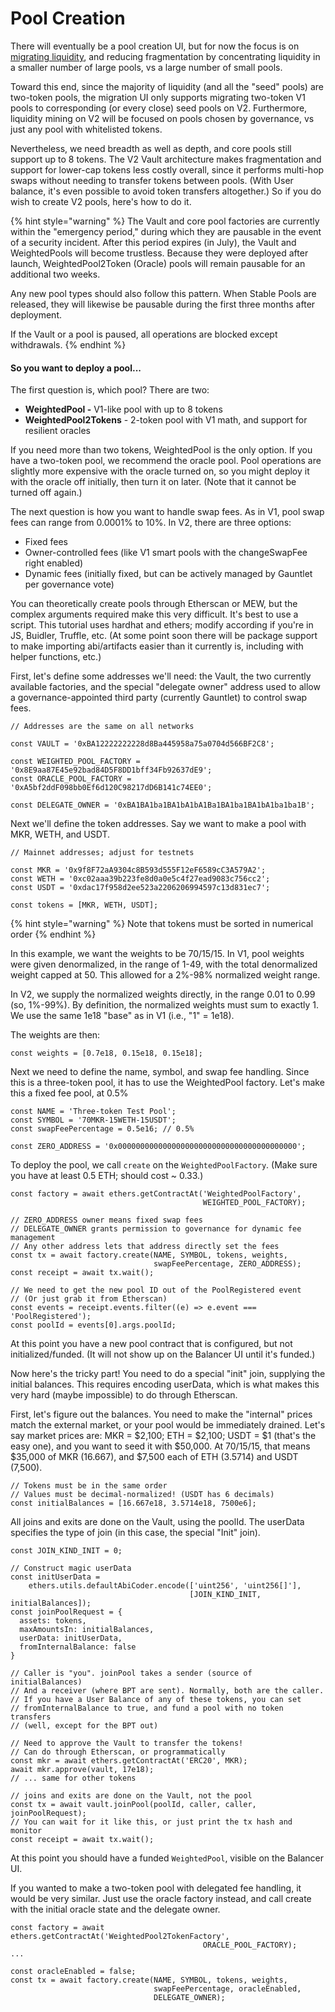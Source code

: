 # Pool Creation

There will eventually be a pool creation UI, but for now the focus is on [migrating liquidity](../../getting-started/faqs/v1-to-v2-migration.md), and reducing fragmentation by concentrating liquidity in a smaller number of large pools, vs a large number of small pools.

Toward this end, since the majority of liquidity \(and all the "seed" pools\) are two-token pools, the migration UI only supports migrating two-token V1 pools to corresponding \(or every close\) seed pools on V2. Furthermore, liquidity mining on V2 will be focused on pools chosen by governance, vs just any pool with whitelisted tokens.

Nevertheless, we need breadth as well as depth, and core pools still support up to 8 tokens. The V2 Vault architecture makes fragmentation and support for lower-cap tokens less costly overall, since it performs multi-hop swaps without needing to transfer tokens between pools. \(With User balance, it's even possible to avoid token transfers altogether.\) So if you do wish to create V2 pools, here's how to do it.

{% hint style="warning" %}
The Vault and core pool factories are currently within the "emergency period," during which they are pausable in the event of a security incident. After this period expires \(in July\), the Vault and WeightedPools will become trustless. Because they were deployed after launch, WeightedPool2Token \(Oracle\) pools will remain pausable for an additional two weeks.

Any new pool types should also follow this pattern. When Stable Pools are released, they will likewise be pausable during the first three months after deployment.

If the Vault or a pool is paused, all operations are blocked except withdrawals.
{% endhint %}

#### So you want to deploy a pool...

The first question is, which pool? There are two:

* **WeightedPool -** V1-like pool with up to 8 tokens
* **WeightedPool2Tokens** - 2-token pool with V1 math, and support for resilient oracles

If you need more than two tokens, WeightedPool is the only option. If you have a two-token pool, we recommend the oracle pool. Pool operations are slightly more expensive with the oracle turned on, so you might deploy it with the oracle off initially, then turn it on later. \(Note that it cannot be turned off again.\)

The next question is how you want to handle swap fees. As in V1, pool swap fees can range from 0.0001% to 10%. In V2, there are three options:

* Fixed fees
* Owner-controlled fees \(like V1 smart pools with the changeSwapFee right enabled\)
* Dynamic fees \(initially fixed, but can be actively managed by Gauntlet per governance vote\)

You can theoretically create pools through Etherscan or MEW, but the complex arguments required make this very difficult. It's best to use a script. This tutorial uses hardhat and ethers; modify according if you're in JS, Buidler, Truffle, etc. \(At some point soon there will be package support to make importing abi/artifacts easier than it currently is, including with helper functions, etc.\)

First, let's define some addresses we'll need: the Vault, the two currently available factories, and the special "delegate owner" address used to allow a governance-appointed third party \(currently Gauntlet\) to control swap fees.

```text
// Addresses are the same on all networks

const VAULT = '0xBA12222222228d8Ba445958a75a0704d566BF2C8';

const WEIGHTED_POOL_FACTORY = '0x8E9aa87E45e92bad84D5F8DD1bff34Fb92637dE9';
const ORACLE_POOL_FACTORY = '0xA5bf2ddF098bb0Ef6d120C98217dD6B141c74EE0';

const DELEGATE_OWNER = '0xBA1BA1ba1BA1bA1bA1Ba1BA1ba1BA1bA1ba1ba1B';
```

Next we'll define the token addresses. Say we want to make a pool with MKR, WETH, and USDT.

```text
// Mainnet addresses; adjust for testnets

const MKR = '0x9f8F72aA9304c8B593d555F12eF6589cC3A579A2';
const WETH = '0xc02aaa39b223fe8d0a0e5c4f27ead9083c756cc2';
const USDT = '0xdac17f958d2ee523a2206206994597c13d831ec7';

const tokens = [MKR, WETH, USDT];
```

{% hint style="warning" %}
Note that tokens must be sorted in numerical order
{% endhint %}

In this example, we want the weights to be 70/15/15. In V1, pool weights were given denormalized, in the range of 1-49, with the total denormalized weight capped at 50. This allowed for a 2%-98% normalized weight range.

In V2, we supply the normalized weights directly, in the range 0.01 to 0.99 \(so, 1%-99%\). By definition, the normalized weights must sum to exactly 1. We use the same 1e18 "base" as in V1 \(i.e., "1" = 1e18\).

The weights are then:

```text
const weights = [0.7e18, 0.15e18, 0.15e18];
```

Next we need to define the name, symbol, and swap fee handling. Since this is a three-token pool, it has to use the WeightedPool factory. Let's make this a fixed fee pool, at 0.5%

```text
const NAME = 'Three-token Test Pool';
const SYMBOL = '70MKR-15WETH-15USDT';
const swapFeePercentage = 0.5e16; // 0.5%

const ZERO_ADDRESS = '0x0000000000000000000000000000000000000000';    
```

To deploy the pool, we call `create` on the `WeightedPoolFactory`. \(Make sure you have at least 0.5 ETH; should cost ~ 0.33.\)

```text
const factory = await ethers.getContractAt('WeightedPoolFactory',
                                           WEIGHTED_POOL_FACTORY);

// ZERO_ADDRESS owner means fixed swap fees
// DELEGATE_OWNER grants permission to governance for dynamic fee management
// Any other address lets that address directly set the fees
const tx = await factory.create(NAME, SYMBOL, tokens, weights,
                                swapFeePercentage, ZERO_ADDRESS);
const receipt = await tx.wait();

// We need to get the new pool ID out of the PoolRegistered event
// (Or just grab it from Etherscan)
const events = receipt.events.filter((e) => e.event === 'PoolRegistered');
const poolId = events[0].args.poolId;
```

At this point you have a new pool contract that is configured, but not initialized/funded. \(It will not show up on the Balancer UI until it's funded.\)

Now here's the tricky part! You need to do a special "init" join, supplying the initial balances. This requires encoding userData, which is what makes this very hard \(maybe impossible\) to do through Etherscan.

First, let's figure out the balances. You need to make the "internal" prices match the external market, or your pool would be immediately drained. Let's say market prices are: MKR = $2,100; ETH = $2,100; USDT = $1 \(that's the easy one\), and you want to seed it with $50,000. At 70/15/15, that means $35,000 of MKR \(16.667\), and $7,500 each of ETH \(3.5714\) and USDT \(7,500\).

```text
// Tokens must be in the same order
// Values must be decimal-normalized! (USDT has 6 decimals)
const initialBalances = [16.667e18, 3.5714e18, 7500e6];
```

All joins and exits are done on the Vault, using the poolId. The userData specifies the type of join \(in this case, the special "Init" join\).

```text
const JOIN_KIND_INIT = 0;

// Construct magic userData
const initUserData =
    ethers.utils.defaultAbiCoder.encode(['uint256', 'uint256[]'], 
                                        [JOIN_KIND_INIT, initialBalances]);
const joinPoolRequest = {
  assets: tokens,
  maxAmountsIn: initialBalances,
  userData: initUserData,
  fromInternalBalance: false
} 

// Caller is "you". joinPool takes a sender (source of initialBalances)
// And a receiver (where BPT are sent). Normally, both are the caller.
// If you have a User Balance of any of these tokens, you can set
// fromInternalBalance to true, and fund a pool with no token transfers
// (well, except for the BPT out)

// Need to approve the Vault to transfer the tokens!
// Can do through Etherscan, or programmatically
const mkr = await ethers.getContractAt('ERC20', MKR);
await mkr.approve(vault, 17e18);
// ... same for other tokens

// joins and exits are done on the Vault, not the pool
const tx = await vault.joinPool(poolId, caller, caller, joinPoolRequest);
// You can wait for it like this, or just print the tx hash and monitor
const receipt = await tx.wait();
```

At this point you should have a funded `WeightedPool`, visible on the Balancer UI.

If you wanted to make a two-token pool with delegated fee handling, it would be very similar. Just use the oracle factory instead, and call create with the initial oracle state and the delegate owner.

```text
const factory = await ethers.getContractAt('WeightedPool2TokenFactory',
                                           ORACLE_POOL_FACTORY);
...

const oracleEnabled = false;
const tx = await factory.create(NAME, SYMBOL, tokens, weights,
                                swapFeePercentage, oracleEnabled,
                                DELEGATE_OWNER);
```

